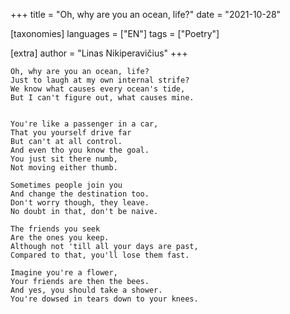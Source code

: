 +++
title = "Oh, why are you an ocean, life?"
date = "2021-10-28"

[taxonomies]
languages = ["EN"]
tags = ["Poetry"]

[extra]
author = "Linas Nikiperavičius"
+++
```
Oh, why are you an ocean, life?
Just to laugh at my own internal strife?
We know what causes every ocean's tide,
But I can't figure out, what causes mine.
```
<!-- more -->
```

You're like a passenger in a car,
That you yourself drive far
But can't at all control.
And even tho you know the goal.
You just sit there numb,
Not moving either thumb.

Sometimes people join you
And change the destination too.
Don't worry though, they leave.
No doubt in that, don't be naive.

The friends you seek
Are the ones you keep.
Although not 'till all your days are past,
Compared to that, you'll lose them fast.

Imagine you're a flower,
Your friends are then the bees.
And yes, you should take a shower.
You're dowsed in tears down to your knees.
```
